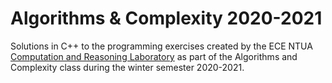 # Algorithms & Complexity 2020-2021
Solutions in C++ to the programming exercises created by the ECE NTUA [Computation and Reasoning Laboratory](https://www.corelab.ntua.gr) as part of the Algorithms and Complexity class during the winter semester 2020-2021. 